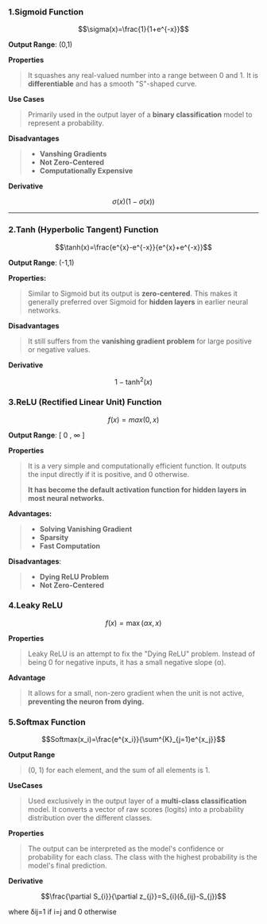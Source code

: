 ### 1.Sigmoid Function

$$\sigma(x)=\frac{1}{1+e^{-x}}$$

**Output Range**: (0,1)

**Properties**

>It squashes any real-valued number into a range between 0 and 1. It is **differentiable** and has a smooth "S"-shaped curve.

**Use Cases**

>Primarily used in the output layer of a **binary classification** model to represent a probability.

**Disadvantages**

>* **Vanshing Gradients**
>* **Not Zero-Centered**
>* **Computationally Expensive**

**Derivative**

$$\sigma(x)(1-\sigma(x))$$
***
### 2.Tanh (Hyperbolic Tangent) Function

$$\tanh(x)=\frac{e^{x}-e^{-x}}{e^{x}+e^{-x}}$$

**Output Range**: (-1,1)

**Properties:**

>Similar to Sigmoid but its output is **zero-centered**. This makes it generally preferred over Sigmoid for **hidden layers** in earlier neural networks.

**Disadvantages**

>It still suffers from the **vanishing gradient problem** for large positive or negative values.

**Derivative**

$$1-\tanh^{2}(x)$$

### 3.ReLU (Rectified Linear Unit) Function

$$f(x)=max(0,x)$$

**Output Range**: [ 0 , ∞ ]

**Properties**

>It is a very simple and computationally efficient function. It outputs the input directly if it is positive, and 0 otherwise. 
>
>**It has become the default activation function for hidden layers in most neural networks.**

**Advantages:**

>* **Solving Vanishing Gradient**
>* **Sparsity**
>* **Fast Computation**

**Disadvantages**:

>* **Dying ReLU Problem**
>* **Not Zero-Centered**

### 4.Leaky ReLU

$$f(x) = \max(\alpha x, x)
$$

**Properties**

>Leaky ReLU is an attempt to fix the "Dying ReLU" problem. Instead of being 0 for negative inputs, it has a small negative slope (α).

**Advantage**

>It allows for a small, non-zero gradient when the unit is not active, **preventing the neuron from dying.**

### 5.Softmax Function

$$Softmax(x_i)=\frac{e^{x_i}}{\sum^{K}_{j=1}e^{x_j}}$$

**Output Range**

>(0, 1) for each element, and the sum of all elements is 1.

**UseCases**

>Used exclusively in the output layer of a **multi-class classification** model. It converts a vector of raw scores (logits) into a probability distribution over the different classes.

**Properties**

>The output can be interpreted as the model's confidence or probability for each class. The class with the highest probability is the model's final prediction.

**Derivative**

$$\frac{\partial S_{i}}{\partial z_{j}}=S_{i}(δ_{ij}-S_{j})$$

where δij​=1 if i=j and 0 otherwise